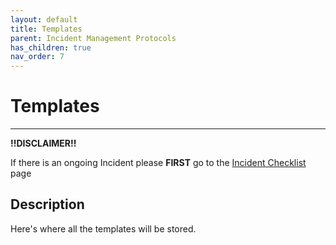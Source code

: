 ```yaml
---
layout: default
title: Templates
parent: Incident Management Protocols
has_children: true
nav_order: 7
---
```


# Templates

---

**!!DISCLAIMER!!**

If there is an ongoing Incident please **FIRST** go to the [Incident Checklist](https://github.com/Software-For-Love/incident-management-protocols/blob/master/docs/checklist.md) page

## Description

Here's where all the templates will be stored.
